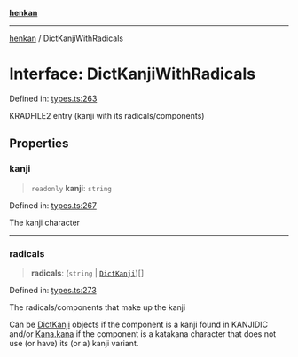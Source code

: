 [**henkan**](../README.md)

***

[henkan](../README.md) / DictKanjiWithRadicals

# Interface: DictKanjiWithRadicals

Defined in: [types.ts:263](https://github.com/Ronokof/Henkan/blob/98f666aefeafaf05969bb220cc1183df13aaacbd/src/types.ts#L263)

KRADFILE2 entry (kanji with its radicals/components)

## Properties

### kanji

> `readonly` **kanji**: `string`

Defined in: [types.ts:267](https://github.com/Ronokof/Henkan/blob/98f666aefeafaf05969bb220cc1183df13aaacbd/src/types.ts#L267)

The kanji character

***

### radicals

> **radicals**: (`string` \| [`DictKanji`](DictKanji.md))[]

Defined in: [types.ts:273](https://github.com/Ronokof/Henkan/blob/98f666aefeafaf05969bb220cc1183df13aaacbd/src/types.ts#L273)

The radicals/components that make up the kanji

Can be [DictKanji](DictKanji.md) objects if the component is a kanji found in KANJIDIC and/or [Kana.kana](Kana.md#kana) if the component is a katakana character that does not use (or have) its (or a) kanji variant.
